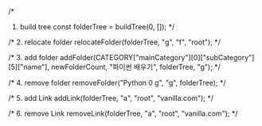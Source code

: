  /*
  1. build tree
  const folderTree = buildTree(0, []);
  */

  /*
  2. relocate folder
  relocateFolder(folderTree, "g", "f", "root");
  */

  /*
  3. add folder
  addFolder(CATEGORY["mainCategory"][0]["subCategory"][5]["name"], newFolderCount, "파이썬 배우기", folderTree, "g");
  */

  /*
  4. remove folder
  removeFolder("Python 0 g", "g", folderTree);
  */

  /*
  5. add Link
  addLink(folderTree, "a", "root", "vanilla.com");
  */

  /*
  6. remove Link
  removeLink(folderTree, "a", "root", "vanilla.com");
  */
